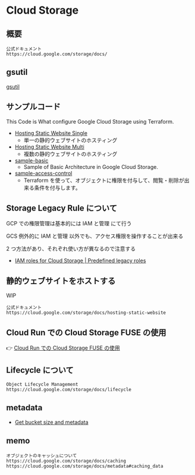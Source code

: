# Cloud Storage

## 概要

```
公式ドキュメント
https://cloud.google.com/storage/docs/
```

## gsutil

[gsutil](./_gsutil/)

## サンプルコード

This Code is What configure Google Cloud Storage using Terraform.

+ [Hosting Static Website Single](./hosting-static-website-single)
    + 単一の静的ウェブサイトのホスティング
+ [Hosting Static Website Multi](./hosting-static-website-multi)
    + 複数の静的ウェブサイトのホスティング
+ [sample-basic](./sample-basic/README.md)
  + Sample of Basic Architecture in Google Cloud Storage.
+ [sample-access-control](./sample-access-control/README.md)
  + Terraform を使って、オブジェクトに権限を付与して、閲覧・削除が出来る条件を付与します。

## Storage Legacy Rule について

GCP での権限管理は基本的には IAM と管理 にて行う

GCS 例外的に IAM と管理 以外でも、アクセス権限を操作することが出来る

2 つ方法があり、それぞれ使い方が異なるので注意する

+ [IAM roles for Cloud Storage | Predefined legacy roles](https://cloud.google.com/storage/docs/access-control/iam-roles#legacy-roles)

## 静的ウェブサイトをホストする

WIP

```
公式ドキュメント
https://cloud.google.com/storage/docs/hosting-static-website
```

## Cloud Run での Cloud Storage FUSE の使用

:point_right: [Cloud Run での Cloud Storage FUSE の使用](../run/network-filesystems-fuse/)


## Lifecycle について

```
Object Lifecycle Management
https://cloud.google.com/storage/docs/lifecycle
```

## metadata

+ [Get bucket size and metadata](https://cloud.google.com/storage/docs/getting-bucket-size-and-metadata)

## memo

```
オブジェクトのキャッシュについて
https://cloud.google.com/storage/docs/caching
https://cloud.google.com/storage/docs/metadata#caching_data
```
